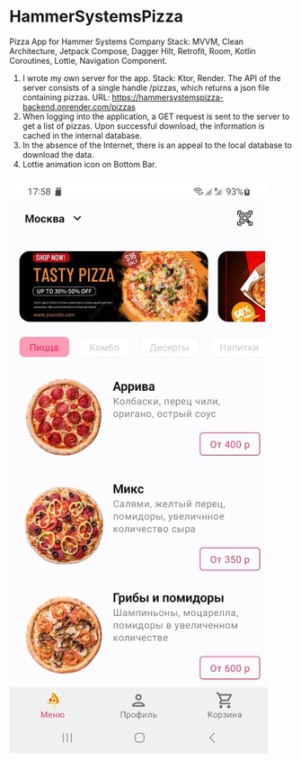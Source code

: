 # HammerSystemsPizza
Pizza App for Hammer Systems Company
Stack: MVVM, Clean Architecture, Jetpack Compose, Dagger Hilt, Retrofit, Room, Kotlin Coroutines, Lottie, Navigation Component.
1) I wrote my own server for the app. Stack: Ktor, Render. The API of the server consists of a single handle /pizzas, which returns a json file containing pizzas. URL: https://hammersystemspizza-backend.onrender.com/pizzas
2) When logging into the application, a GET request is sent to the server to get a list of pizzas. Upon successful download, the information is cached in the internal database.
3) In the absence of the Internet, there is an appeal to the local database to download the data.
4) Lottie animation icon on Bottom Bar.


![Alt text](photo_2023-11-05_18-08-12.jpg)
